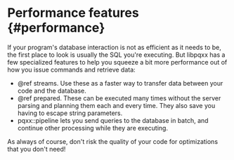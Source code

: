 Performance features                       {#performance}
====================

If your program's database interaction is not as efficient as it needs to be,
the first place to look is usually the SQL you're executing.  But libpqxx
has a few specialized features to help you squeeze a bit more performance out
of how you issue commands and retrieve data:

* @ref streams.  Use these as a faster way to transfer data between your
    code and the database.
* @ref prepared.  These can be executed many times without the server
    parsing and planning them each and every time.  They also save you having
    to escape string parameters.
* pqxx::pipeline lets you send queries to the database in batch, and
    continue other processing while they are executing.

As always of course, don't risk the quality of your code for optimizations
that you don't need!
